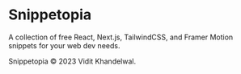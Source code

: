 # Snippetopia

A collection of free React, Next.js, TailwindCSS, and Framer Motion snippets for your web dev needs.

Snippetopia &copy; 2023 Vidit Khandelwal.
